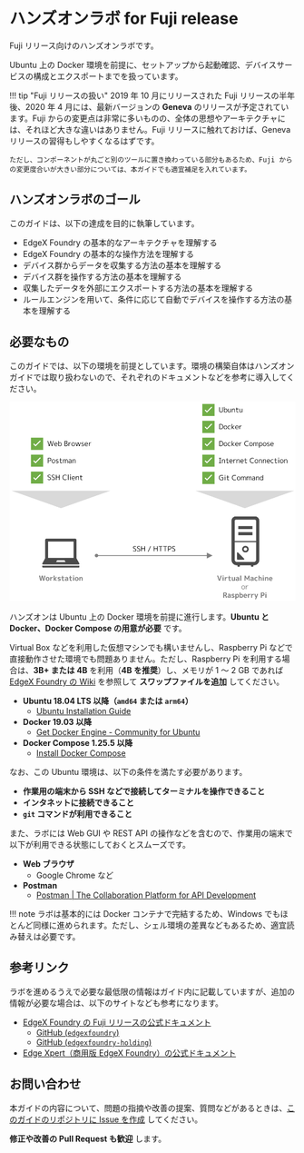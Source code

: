 # ハンズオンラボ for Fuji release

Fuji リリース向けのハンズオンラボです。

Ubuntu 上の Docker 環境を前提に、セットアップから起動確認、デバイスサービスの構成とエクスポートまでを扱っています。

!!! tip "Fuji リリースの扱い"
    2019 年 10 月にリリースされた Fuji リリースの半年後、2020 年 4 月には、最新バージョンの **Geneva** のリリースが予定されています。Fuji からの変更点は非常に多いものの、全体の思想やアーキテクチャには、それほど大きな違いはありません。Fuji リリースに触れておけば、Geneva リリースの習得もしやすくなるはずです。
    
    ただし、コンポーネントが丸ごと別のツールに置き換わっている部分もあるため、Fuji からの変更度合いが大きい部分については、本ガイドでも適宜補足を入れています。


## ハンズオンラボのゴール

このガイドは、以下の達成を目的に執筆しています。

* EdgeX Foundry の基本的なアーキテクチャを理解する
* EdgeX Foundry の基本的な操作方法を理解する
* デバイス群からデータを収集する方法の基本を理解する
* デバイス群を操作する方法の基本を理解する
* 収集したデータを外部にエクスポートする方法の基本を理解する
* ルールエンジンを用いて、条件に応じて自動でデバイスを操作する方法の基本を理解する


## 必要なもの

このガイドでは、以下の環境を前提としています。環境の構築自体はハンズオンガイドでは取り扱わないので、それぞれのドキュメントなどを参考に導入してください。

![](img/index-requirements.png)

ハンズオンは Ubuntu 上の Docker 環境を前提に進行します。**Ubuntu と Docker、Docker Compose の用意が必要** です。

Virtual Box などを利用した仮想マシンでも構いませんし、Raspberry Pi などで直接動作させた環境でも問題ありません。ただし、Raspberry Pi を利用する場合は、**3B+ または 4B** を利用（**4B を推奨**）し、メモリが 1 ～ 2 GB であれば [EdgeX Foundry の Wiki](https://wiki.edgexfoundry.org/display/FA/Running+on+a+RaspberryPi) を参照して **スワップファイルを追加** してください。

* **Ubuntu 18.04 LTS 以降（`amd64` または `arm64`）**
    * [Ubuntu Installation Guide](https://help.ubuntu.com/lts/installation-guide/amd64/index.html)
* **Docker 19.03 以降**
    * [Get Docker Engine - Community for Ubuntu](https://docs.docker.com/install/linux/docker-ce/ubuntu/)
* **Docker Compose 1.25.5 以降**
    * [Install Docker Compose](https://docs.docker.com/compose/install/)

なお、この Ubuntu 環境は、以下の条件を満たす必要があります。

* **作業用の端末から SSH などで接続してターミナルを操作できること**
* **インタネットに接続できること**
* **`git` コマンドが利用できること**

また、ラボには Web GUI や REST API の操作などを含むので、作業用の端末で以下が利用できる状態にしておくとスムーズです。

* **Web ブラウザ**
    * Google Chrome など
* **Postman**
    * [Postman | The Collaboration Platform for API Development](https://www.postman.com/)

!!! note
    ラボは基本的には Docker コンテナで完結するため、Windows でもほとんど同様に進められます。ただし、シェル環境の差異などもあるため、適宜読み替えは必要です。


## 参考リンク

ラボを進めるうえで必要な最低限の情報はガイド内に記載していますが、追加の情報が必要な場合は、以下のサイトなども参考になります。

* [EdgeX Foundry の Fuji リリースの公式ドキュメント](https://fuji-docs.edgexfoundry.org/)
    * [GitHub (`edgexfoundry`)](https://github.com/edgexfoundry)
    * [GitHub (`edgexfoundry-holding`)](https://github.com/edgexfoundry-holding)
* [Edge Xpert（商用版 EdgeX Foundry）の公式ドキュメント](http://www.iotechsys.com/cmsfiles/iotech_systems/docs/edgexpert/index.html)


## お問い合わせ

本ガイドの内容について、問題の指摘や改善の提案、質問などがあるときは、[このガイドのリポジトリに Issue を作成](https://github.com/kurokobo/edgex-hol-guide/issues) してください。

**修正や改善の Pull Request も歓迎** します。